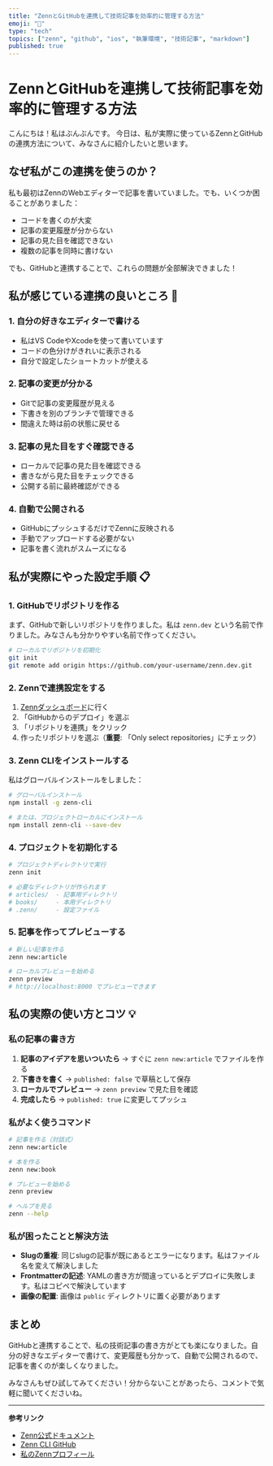 ```yaml
---
title: "ZennとGitHubを連携して技術記事を効率的に管理する方法"
emoji: "📱"
type: "tech"
topics: ["zenn", "github", "ios", "執筆環境", "技術記事", "markdown"]
published: true
---
```


# ZennとGitHubを連携して技術記事を効率的に管理する方法

こんにちは！私はぶんぶんです。
今日は、私が実際に使っているZennとGitHubの連携方法について、みなさんに紹介したいと思います。

## なぜ私がこの連携を使うのか？

私も最初はZennのWebエディターで記事を書いていました。でも、いくつか困ることがありました：

- コードを書くのが大変
- 記事の変更履歴が分からない
- 記事の見た目を確認できない
- 複数の記事を同時に書けない

でも、GitHubと連携することで、これらの問題が全部解決できました！

## 私が感じている連携の良いところ 🎯

### 1. 自分の好きなエディターで書ける
- 私はVS CodeやXcodeを使って書いています
- コードの色分けがきれいに表示される
- 自分で設定したショートカットが使える

### 2. 記事の変更が分かる
- Gitで記事の変更履歴が見える
- 下書きを別のブランチで管理できる
- 間違えた時は前の状態に戻せる

### 3. 記事の見た目をすぐ確認できる
- ローカルで記事の見た目を確認できる
- 書きながら見た目をチェックできる
- 公開する前に最終確認ができる

### 4. 自動で公開される
- GitHubにプッシュするだけでZennに反映される
- 手動でアップロードする必要がない
- 記事を書く流れがスムーズになる

## 私が実際にやった設定手順 📋

### 1. GitHubでリポジトリを作る

まず、GitHubで新しいリポジトリを作りました。私は `zenn.dev` という名前で作りました。みなさんも分かりやすい名前で作ってください。

```bash
# ローカルでリポジトリを初期化
git init
git remote add origin https://github.com/your-username/zenn.dev.git
```

### 2. Zennで連携設定をする

1. [Zennダッシュボード](https://zenn.dev/dashboard)に行く
2. 「GitHubからのデプロイ」を選ぶ
3. 「リポジトリを連携」をクリック
4. 作ったリポジトリを選ぶ（**重要**: 「Only select repositories」にチェック）

### 3. Zenn CLIをインストールする

私はグローバルインストールをしました：

```bash
# グローバルインストール
npm install -g zenn-cli

# または、プロジェクトローカルにインストール
npm install zenn-cli --save-dev
```

### 4. プロジェクトを初期化する

```bash
# プロジェクトディレクトリで実行
zenn init

# 必要なディレクトリが作られます
# articles/  - 記事用ディレクトリ
# books/     - 本用ディレクトリ
# .zenn/     - 設定ファイル
```

### 5. 記事を作ってプレビューする

```bash
# 新しい記事を作る
zenn new:article

# ローカルプレビューを始める
zenn preview
# http://localhost:8000 でプレビューできます
```

## 私の実際の使い方とコツ 💡

### 私の記事の書き方

1. **記事のアイデアを思いついたら** → すぐに `zenn new:article` でファイルを作る
2. **下書きを書く** → `published: false` で草稿として保存
3. **ローカルでプレビュー** → `zenn preview` で見た目を確認
4. **完成したら** → `published: true` に変更してプッシュ

### 私がよく使うコマンド

```bash
# 記事を作る（対話式）
zenn new:article

# 本を作る
zenn new:book

# プレビューを始める
zenn preview

# ヘルプを見る
zenn --help
```

### 私が困ったことと解決方法

- **Slugの重複**: 同じslugの記事が既にあるとエラーになります。私はファイル名を変えて解決しました
- **Frontmatterの記述**: YAMLの書き方が間違っているとデプロイに失敗します。私はコピペで解決しています
- **画像の配置**: 画像は `public` ディレクトリに置く必要があります

## まとめ

GitHubと連携することで、私の技術記事の書き方がとても楽になりました。自分の好きなエディターで書けて、変更履歴も分かって、自動で公開されるので、記事を書くのが楽しくなりました。

みなさんもぜひ試してみてください！分からないことがあったら、コメントで気軽に聞いてくださいね。

---

**参考リンク**
- [Zenn公式ドキュメント](https://zenn.dev/zenn)
- [Zenn CLI GitHub](https://github.com/zenn-dev/zenn-editor)
- [私のZennプロフィール](https://zenn.dev/webbleen)
